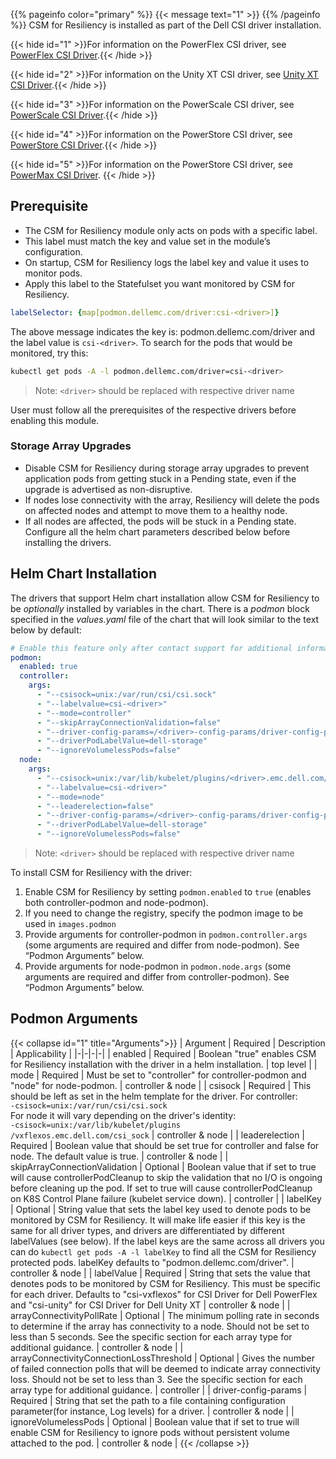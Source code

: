--- 
--- 

{{% pageinfo color="primary" %}}
{{< message text="1" >}}
{{% /pageinfo %}}
CSM for Resiliency is installed as part of the Dell CSI driver installation.

{{< hide id="1" >}}For information on the PowerFlex CSI driver, see [PowerFlex CSI Driver](https://github.com/dell/csi-powerflex).{{< /hide >}} 

{{< hide id="2" >}}For information on the Unity XT CSI driver, see [Unity XT CSI Driver](https://github.com/dell/csi-unity).{{< /hide >}} 

{{< hide id="3" >}}For information on the PowerScale CSI driver, see [PowerScale CSI Driver](https://github.com/dell/csi-powerscale).{{< /hide >}}

{{< hide id="4" >}}For information on the PowerStore CSI driver, see [PowerStore CSI Driver](https://github.com/dell/csi-powerstore).{{< /hide >}} 

{{< hide id="5" >}}For information on the PowerStore CSI driver, see [PowerMax CSI Driver](https://github.com/dell/csi-powermax). {{< /hide >}}

## Prerequisite

- The CSM for Resiliency module only acts on pods with a specific label. 
- This label must match the key and value set in the module’s configuration.
- On startup, CSM for Resiliency logs the label key and value it uses to monitor pods. 
- Apply this label to the Statefulset you want monitored by CSM for Resiliency.

 ```yaml
 labelSelector: {map[podmon.dellemc.com/driver:csi-<driver>]}
 ```
 The above message indicates the key is: podmon.dellemc.com/driver and the label value is `csi-<driver>`. To search for the pods that would be monitored, try this:
 ```bash
 kubectl get pods -A -l podmon.dellemc.com/driver=csi-<driver>
```
>Note: `<driver>` should be replaced with respective driver name 

 User must follow all the prerequisites of the respective drivers before enabling this module.

### Storage Array Upgrades
- Disable CSM for Resiliency during storage array upgrades to prevent application pods from getting stuck in a Pending state, even if the upgrade is advertised as non-disruptive.
- If nodes lose connectivity with the array, Resiliency will delete the pods on affected nodes and attempt to move them to a healthy node.
- If all nodes are affected, the pods will be stuck in a Pending state.
Configure all the helm chart parameters described below before installing the drivers.

## Helm Chart Installation

The drivers that support Helm chart installation allow CSM for Resiliency to be _optionally_ installed by variables in the chart. There is a _podmon_ block specified in the _values.yaml_ file of the chart that will look similar to the text below by default:

```yaml
# Enable this feature only after contact support for additional information
podmon:
  enabled: true
  controller:
    args:
      - "--csisock=unix:/var/run/csi/csi.sock"
      - "--labelvalue=csi-<driver>"
      - "--mode=controller"
      - "--skipArrayConnectionValidation=false"
      - "--driver-config-params=/<driver>-config-params/driver-config-params.yaml"
      - "--driverPodLabelValue=dell-storage"
      - "--ignoreVolumelessPods=false"
  node:
    args:
      - "--csisock=unix:/var/lib/kubelet/plugins/<driver>.emc.dell.com/csi_sock"
      - "--labelvalue=csi-<driver>"
      - "--mode=node"
      - "--leaderelection=false"
      - "--driver-config-params=/<driver>-config-params/driver-config-params.yaml"
      - "--driverPodLabelValue=dell-storage"
      - "--ignoreVolumelessPods=false"

```
>Note: `<driver>` should be replaced with respective driver name 


To install CSM for Resiliency with the driver:
1. Enable CSM for Resiliency by setting `podmon.enabled` to `true` (enables both controller-podmon and node-podmon).
2. If you need to change the registry, specify the podmon image to be used in `images.podmon`
3. Provide arguments for controller-podmon in `podmon.controller.args` (some arguments are required and differ from node-podmon). See “Podmon Arguments” below.
4. Provide arguments for node-podmon in `podmon.node.args` (some arguments are required and differ from controller-podmon). See “Podmon Arguments” below.

## Podmon Arguments
{{< collapse id="1" title="Arguments">}}
| Argument | Required | Description | Applicability |
|-|-|-|-|
| enabled | Required | Boolean "true" enables CSM for Resiliency installation with the driver in a helm installation. | top level |
| mode | Required | Must be set to "controller" for controller-podmon and "node" for node-podmon. | controller & node |
| csisock | Required | This should be left as set in the helm template for the driver. For controller: <br> `-csisock=unix:/var/run/csi/csi.sock` <br> For node it will vary depending on the driver's identity: <br> `-csisock=unix:/var/lib/kubelet/plugins`<br>`/vxflexos.emc.dell.com/csi_sock` | controller & node |
| leaderelection | Required | Boolean value that should be set true for controller and false for node. The default value is true. | controller & node |
| skipArrayConnectionValidation | Optional | Boolean value that if set to true will cause controllerPodCleanup to skip the validation that no I/O is ongoing before cleaning up the pod. If set to true will cause controllerPodCleanup on K8S Control Plane failure (kubelet service down). | controller |
| labelKey | Optional | String value that sets the label key used to denote pods to be monitored by CSM for Resiliency. It will make life easier if this key is the same for all driver types, and drivers are differentiated by different labelValues (see below). If the label keys are the same across all drivers you can do `kubectl get pods -A -l labelKey` to find all the CSM for Resiliency protected pods. labelKey defaults to "podmon.dellemc.com/driver". | controller & node |
| labelValue | Required | String that sets the value that denotes pods to be monitored by CSM for Resiliency. This must be specific for each driver. Defaults to "csi-vxflexos" for CSI Driver for Dell PowerFlex and "csi-unity" for CSI Driver for Dell Unity XT | controller & node |
| arrayConnectivityPollRate | Optional | The minimum polling rate in seconds to determine if the array has connectivity to a node. Should not be set to less than 5 seconds. See the specific section for each array type for additional guidance. | controller & node |
| arrayConnectivityConnectionLossThreshold | Optional | Gives the number of failed connection polls that will be deemed to indicate array connectivity loss. Should not be set to less than 3. See the specific section for each array type for additional guidance. | controller |
| driver-config-params | Required | String that set the path to a file containing configuration parameter(for instance, Log levels) for a driver.  | controller & node |
| ignoreVolumelessPods | Optional | Boolean value that if set to true will enable CSM for Resiliency to ignore pods without persistent volume attached to the pod. | controller & node |
{{< /collapse >}}
<br>